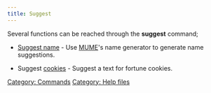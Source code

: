 ```yaml
---
title: Suggest
---
```


Several functions can be reached through the **suggest** command;

- [Suggest name](Suggest_name "wikilink") - Use
  [MUME](MUME "wikilink")'s name generator to generate name suggestions.

<!-- -->

- Suggest [cookies](cookies "wikilink") - Suggest a text for fortune
  cookies.

[Category: Commands](Category:_Commands "wikilink") [Category: Help
files](Category:_Help_files "wikilink")